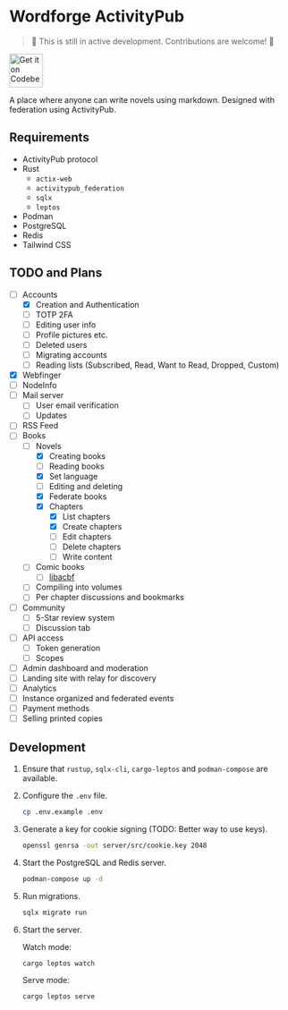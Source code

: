 # Wordforge ActivityPub

> 🚧 This is still in active development. Contributions are welcome! 🚧

<a href="https://codeberg.org/Grafcube/wordforge">
    <img alt="Get it on Codeberg" src="https://get-it-on.codeberg.org/get-it-on-white-on-black.svg" height="60">
</a>

A place where anyone can write novels using markdown. Designed with federation
using ActivityPub.

## Requirements

- ActivityPub protocol
- Rust
  - `actix-web`
  - `activitypub_federation`
  - `sqlx`
  - `leptos`
- Podman
- PostgreSQL
- Redis
- Tailwind CSS

## TODO and Plans

- [ ] Accounts
  - [x] Creation and Authentication
  - [ ] TOTP 2FA
  - [ ] Editing user info
  - [ ] Profile pictures etc.
  - [ ] Deleted users
  - [ ] Migrating accounts
  - [ ] Reading lists (Subscribed, Read, Want to Read, Dropped, Custom)
- [x] Webfinger
- [ ] NodeInfo
- [ ] Mail server
  - [ ] User email verification
  - [ ] Updates
- [ ] RSS Feed
- [ ] Books
  - [ ] Novels
    - [x] Creating books
    - [ ] Reading books
    - [x] Set language
    - [ ] Editing and deleting
    - [x] Federate books
    - [x] Chapters
      - [x] List chapters
      - [x] Create chapters
      - [ ] Edit chapters
      - [ ] Delete chapters
      - [ ] Write content
  - [ ] Comic books
    - [ ] [libacbf](https://codeberg.org/Grafcube/libacbf)
  - [ ] Compiling into volumes
  - [ ] Per chapter discussions and bookmarks
- [ ] Community
  - [ ] 5-Star review system
  - [ ] Discussion tab
- [ ] API access
  - [ ] Token generation
  - [ ] Scopes
- [ ] Admin dashboard and moderation
- [ ] Landing site with relay for discovery
- [ ] Analytics
- [ ] Instance organized and federated events
- [ ] Payment methods
- [ ] Selling printed copies

## Development

1. Ensure that `rustup`, `sqlx-cli`, `cargo-leptos` and `podman-compose` are available.

2. Configure the `.env` file.

   ```sh
   cp .env.example .env
   ```

3. Generate a key for cookie signing (TODO: Better way to use keys).

   ```sh
   openssl genrsa -out server/src/cookie.key 2048
   ```

4. Start the PostgreSQL and Redis server.

   ```sh
   podman-compose up -d
   ```

5. Run migrations.

   ```sh
   sqlx migrate run
   ```

6. Start the server.

   Watch mode:

   ```sh
   cargo leptos watch
   ```

   Serve mode:

   ```sh
   cargo leptos serve
   ```
